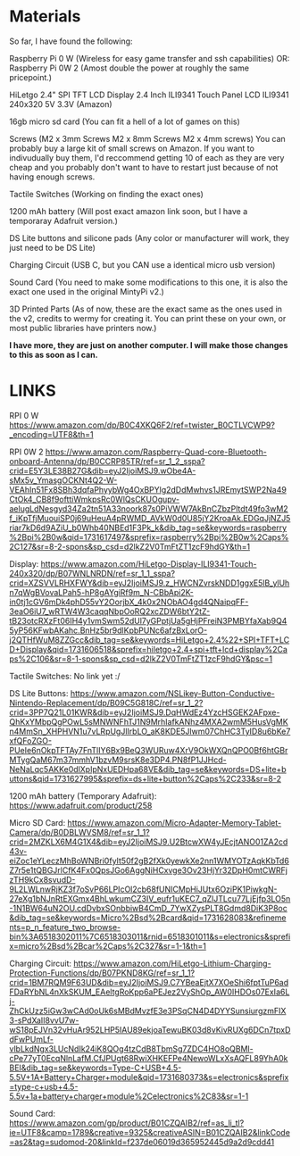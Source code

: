 # Materials


So far, I have found the following:

Raspberry Pi 0 W (Wireless for easy game transfer and ssh capabilities)
OR:
Raspberry Pi 0W 2 (Amost double the power at roughly the same pricepoint.)

HiLetgo 2.4" SPI TFT LCD Display 2.4 Inch ILI9341 Touch Panel LCD ILI9341 240x320 5V 3.3V (Amazon)

16gb micro sd card (You can fit a hell of a lot of games on this)

Screws (M2 x 3mm Screws
        M2 x 8mm Screws
        M2 x 4mm screws)
You can probably buy a large kit of small screws on Amazon. If you want to indivudually buy them, I'd reccommend getting 10 of each as they are very cheap and you probably don't want to have to restart just because of not having enough screws.

Tactile Switches (Working on finding the exact ones)

1200 mAh battery (Will post exact amazon link soon, but I have a temporaray Adafruit version.)

DS Lite buttons and silicone pads (Any color or manufacturer will work, they just need to be DS Lite)

Charging Circuit (USB C, but you CAN use a identical micro usb version)

Sound Card (You need to make some modifications to this one, it is also the exact one used in the original MintyPi v2.)

3D Printed Parts (As of now, these are the exact same as the ones used in the v2, credits to wermy for creating it.
                    You can print these on your own, or most public libraries have printers now.)

**I have more, they are just on another computer. I will make those changes to this as soon as I can.**



# LINKS

RPI 0 W
https://www.amazon.com/dp/B0C4XKQ6F2/ref=twister_B0CTLVCWP9?_encoding=UTF8&th=1

RPI 0W 2
https://www.amazon.com/Raspberry-Quad-core-Bluetooth-onboard-Antenna/dp/B0CCRP85TR/ref=sr_1_2_sspa?crid=E5Y3LE38B27G&dib=eyJ2IjoiMSJ9.wObe4A-sMx5v_YmasgOCKNt4Q2-W-VEAhIn51Fx8SBh3dqfaPhyybWg4OxBPYlg2dDdMwhvs1JREmytSWP2Na49CtOk4_CB8f9ofttiWmkpsRc0WlQsCKUOgupv-aelugLdNesgyd34Za2tn51A33noork87s0PiVWW7AkBnCZbzPltdt49fo3wM2f_iKpTfjMuouiSP0j69uHeuA4pRWMD_AVkW0d0U85jY2KroaAk.EDGqJjNZJ5riar7kD6d9AZiU_b0Whb40NBEd1F3Pk_k&dib_tag=se&keywords=raspberry%2Bpi%2B0w&qid=1731617497&sprefix=raspberry%2Bpi%2B0w%2Caps%2C127&sr=8-2-spons&sp_csd=d2lkZ2V0TmFtZT1zcF9hdGY&th=1

Display:
https://www.amazon.com/HiLetgo-Display-ILI9341-Touch-240x320/dp/B07WNLNRDN/ref=sr_1_1_sspa?crid=XZSVVLRHXFWY&dib=eyJ2IjoiMSJ9.z_HWCNZvrskNDD1ggxE5lB_ylUhn7qWgBVovaLPah5-hP8gAYgiRf9m_N-CBbApi2K-in0tj1cGV6mDk4phD55vY2OorjbX_4k0x2NObAO4gd4QNaipqFF-3eaO6iU7_wRTW4W3caqqNbpOoRQ2xcZDW6btY2tZ-tB23otcRXzFt06IH4y1vmSwm52dUl7yGPptjUa5gHjPFreiN3PMBYfaXab9Q45yP56KFwbAKahc.BnHz5br9dlKpbPUNc6afzBxLorO-j2QTHfWuM8ZZGcc&dib_tag=se&keywords=HiLetgo+2.4%22+SPI+TFT+LCD+Display&qid=1731606518&sprefix=hiletgo+2.4+spi+tft+lcd+display%2Caps%2C106&sr=8-1-spons&sp_csd=d2lkZ2V0TmFtZT1zcF9hdGY&psc=1

Tactile Switches:
No link yet :/

DS Lite Buttons:
https://www.amazon.com/NSLikey-Button-Conductive-Nintendo-Replacement/dp/B09C5G818C/ref=sr_1_2?crid=3PP7Q21L01KWR&dib=eyJ2IjoiMSJ9.DqHWdEz4YzcHSGEK2AFpxe-QhKxYMbpQgPOwL5sMNWNFhTJ1N9MrhIafkANhz4MXA2wmM5HusVgMKn4MmSn_XHPHVN1u7vLRpUgJlIrbLO_aK8KDE5Jlwm07ChHC3TyID8u6bKe7xfQFoZGO-PUeIe6nOkpTFTAy7FnTlIY6Bx9BeQ3WURuw4XrV9OkWXQnQPO0Bf6htGBrMTygQaM67m37mmhV1bzvM9srsK8e3DP4.PN8fP1JJHcd-NeNaLqc5AKKe0dlXpIpNxUEDHpa68VE&dib_tag=se&keywords=DS+lite+buttons&qid=1731627995&sprefix=ds+lite+button%2Caps%2C233&sr=8-2

1200 mAh battery (Temporary Adafruit):
https://www.adafruit.com/product/258

Micro SD Card:
https://www.amazon.com/Micro-Adapter-Memory-Tablet-Camera/dp/B0DBLWVSM8/ref=sr_1_1?crid=2MZKLX6M4G1X4&dib=eyJ2IjoiMSJ9.U2BtcwXW4yJEcjtANO01ZA2cd43v-eiZoc1eYLeczMhBoWNBri0fyIt50f2gB2fXk0yewkXe2nn1WMYOTzAqkKbTd6Z7r5e1tQBGJrlCfK4Fx0QpsJGo6AggNiHCxvge3Ov23HjYr32DpH0mtCWRFjzTH9kCx8svudD-9L2LWLnwRjKZ3f7oSvP66LPIcOl2cb68fUNICMpHiJUtx6OziPK1PiwkgN-27eXg1bNJnRtEXGmx4BhLwkumCZ3IV_eufr1uKEC7_qZlJTLcu77LjEjfp3LO5n-1N1BW64uN2OU.cdDvbxSOnbbiwB4CmD_7YwXZysPLT8Gdmd8DiK3P8oc&dib_tag=se&keywords=Micro%2Bsd%2Bcard&qid=1731628083&refinements=p_n_feature_two_browse-bin%3A6518302011%7C6518303011&rnid=6518301011&s=electronics&sprefix=micro%2Bsd%2Bcar%2Caps%2C327&sr=1-1&th=1

Charging Circuit:
https://www.amazon.com/HiLetgo-Lithium-Charging-Protection-Functions/dp/B07PKND8KG/ref=sr_1_1?crid=1BM7RQM9F63UD&dib=eyJ2IjoiMSJ9.C7YBeaEjtX7XOeShi6fptTuP6adFDaRYbNL4nXkSKUM_EAeltgRoKpp6aPEJez2VyShOp_AW0IHDOs07ExIa6Lj-ZhCkUzz5iGw3wCAd0oUk6sMBdMvzfE3e3PSqCN4D4DYYSunsiurgzmFIX3-sPdXaII8vvU7w-wS18pEJVn32vHuAr952LHP5IAU89ekjoaTewuBK03d8vKivRUXg6DCn7tpxDdFwPUmLf-vlbLkdNgx3LUcNdIk24iK8QOg4tzCdB8TbmSg7ZDC4HO8oQBMl-cPe77yT0EcqNlnLafM.CfJPUgt68RwiXHKEFPe4NewoWLxXsAQFL89YhA0kBEI&dib_tag=se&keywords=Type-C+USB+4.5-5.5V+1A+Battery+Charger+module&qid=1731680373&s=electronics&sprefix=type-c+usb+4.5-5.5v+1a+battery+charger+module%2Celectronics%2C83&sr=1-1

Sound Card:
https://www.amazon.com/gp/product/B01CZQAIB2/ref=as_li_tl?ie=UTF8&camp=1789&creative=9325&creativeASIN=B01CZQAIB2&linkCode=as2&tag=sudomod-20&linkId=f237de06019d365952445d9a2d9cdd41


